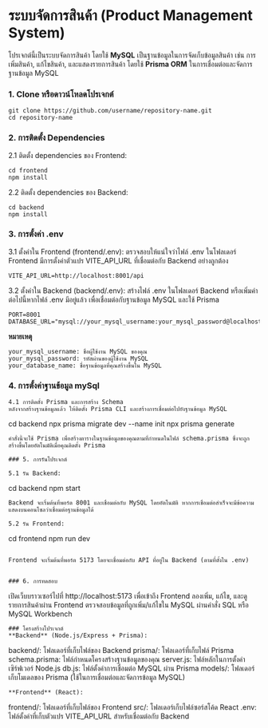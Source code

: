 # ระบบจัดการสินค้า (Product Management System)

โปรเจกต์นี้เป็นระบบจัดการสินค้า โดยใช้ **MySQL** เป็นฐานข้อมูลในการจัดเก็บข้อมูลสินค้า เช่น การเพิ่มสินค้า, แก้ไขสินค้า, และแสดงรายการสินค้า โดยใช้ **Prisma ORM** ในการเชื่อมต่อและจัดการฐานข้อมูล MySQL

### 1. Clone หรือดาวน์โหลดโปรเจกต์

```
git clone https://github.com/username/repository-name.git
cd repository-name 
```
### 2. การติดตั้ง Dependencies

2.1 ติดตั้ง dependencies ของ Frontend:
```
cd frontend
npm install
```

2.2 ติดตั้ง dependencies ของ Backend:
```
cd backend
npm install
```


### 3. การตั้งค่า .env

3.1 ตั้งค่าใน Frontend (frontend/.env):
ตรวจสอบให้แน่ใจว่าไฟล์ .env ในโฟลเดอร์ Frontend มีการตั้งค่าตัวแปร VITE_API_URL ที่เชื่อมต่อกับ Backend อย่างถูกต้อง
```
VITE_API_URL=http://localhost:8001/api
```
3.2 ตั้งค่าใน Backend (backend/.env):
สร้างไฟล์ .env ในโฟลเดอร์ Backend หรือเพิ่มค่าต่อไปนี้หากไฟล์ .env มีอยู่แล้ว เพื่อเชื่อมต่อกับฐานข้อมูล MySQL และใช้ Prisma

```
PORT=8001
DATABASE_URL="mysql://your_mysql_username:your_mysql_password@localhost:3306/your_database_name"
```
**หมายเหตุ**
```
your_mysql_username: ชื่อผู้ใช้งาน MySQL ของคุณ 
your_mysql_password: รหัสผ่านของผู้ใช้งาน MySQL
your_database_name: ชื่อฐานข้อมูลที่คุณสร้างขึ้นใน MySQL
```


### 4. การตั้งค่าฐานข้อมูล mySql 
```
4.1 การติดตั้ง Prisma และการสร้าง Schema
หลังจากสร้างฐานข้อมูลแล้ว ให้ติดตั้ง Prisma CLI และสร้างการเชื่อมต่อไปยังฐานข้อมูล MySQL
```
cd backend
npx prisma migrate dev --name init
npx prisma generate 
```
คำสั่งนี้จะใช้ Prisma เพื่อสร้างตารางในฐานข้อมูลของคุณตามที่กำหนดในไฟล์ schema.prisma ซึ่งจะถูกสร้างขึ้นโดยอัตโนมัติเมื่อคุณติดตั้ง Prisma

### 5. การรันโปรเจกต์

5.1 รัน Backend:
```
cd backend
npm start
```
Backend จะเริ่มต้นที่พอร์ต 8001 และเชื่อมต่อกับ MySQL โดยอัตโนมัติ หากการเชื่อมต่อสำเร็จจะมีข้อความแสดงบนคอนโซลว่าเชื่อมต่อฐานข้อมูลได้

5.2 รัน Frontend:
```
cd frontend
npm run dev
```

Frontend จะเริ่มต้นที่พอร์ต 5173 โดยจะเชื่อมต่อกับ API ที่อยู่ใน Backend (ตามที่ตั้งใน .env)


### 6. การทดสอบ
```
เปิดเว็บบราวเซอร์ไปที่ http://localhost:5173 เพื่อเข้าถึง Frontend
ลองเพิ่ม, แก้ไข, และดูรายการสินค้าผ่าน Frontend
ตรวจสอบข้อมูลที่ถูกเพิ่ม/แก้ไขใน MySQL ผ่านคำสั่ง SQL หรือ MySQL Workbench
```
### โครงสร้างโปรเจกต์
**Backend** (Node.js/Express + Prisma):
```
backend/: โฟลเดอร์ที่เก็บไฟล์ของ Backend
prisma/: โฟลเดอร์ที่เก็บไฟล์ Prisma
schema.prisma: ไฟล์กำหนดโครงสร้างฐานข้อมูลของคุณ
server.js: ไฟล์หลักในการตั้งค่าเซิร์ฟเวอร์ Node.js
db.js: ไฟล์ตั้งค่าการเชื่อมต่อ MySQL ผ่าน Prisma
models/: โฟลเดอร์เก็บโมเดลของ Prisma (ใช้ในการเชื่อมต่อและจัดการข้อมูล MySQL)
```
**Frontend** (React):
```
frontend/: โฟลเดอร์ที่เก็บไฟล์ของ Frontend
src/: โฟลเดอร์เก็บไฟล์ซอร์สโค้ด React
.env: ไฟล์ตั้งค่าที่เก็บตัวแปร VITE_API_URL สำหรับเชื่อมต่อกับ Backend
```